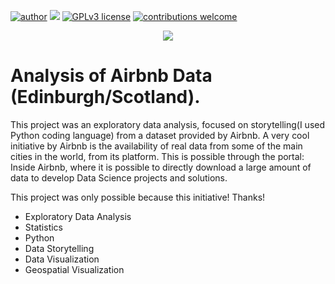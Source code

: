 [![author](https://img.shields.io/badge/author-carlosfab-red.svg)](https://www.linkedin.com/in/carlosfab) [![](https://img.shields.io/badge/python-3.7+-blue.svg)](https://www.python.org/downloads/release/python-365/) [![GPLv3 license](https://img.shields.io/badge/License-GPLv3-blue.svg)](http://perso.crans.org/besson/LICENSE.html) [![contributions welcome](https://img.shields.io/badge/contributions-welcome-brightgreen.svg?style=flat)](https://github.com/carlosfab/data_science/issues)

<p align="center">
  <img src="https://github.com/eubrunoosouza/Airbnb_DS_project/blob/02cbf72bd8088dd34f66d64c015f77b9c4781a06/MISC/airbnb.gif">
</p>

# Analysis of Airbnb Data (Edinburgh/Scotland).

This project was an exploratory data analysis, focused on storytelling(I used Python coding language) from a dataset provided by Airbnb.
A very cool initiative by Airbnb is the availability of real data from some of the main cities in the world, from its platform. This is possible through the portal: Inside Airbnb, where it is possible to directly download a large amount of data to develop Data Science projects and solutions.

This project was only possible because this initiative! Thanks!

* Exploratory Data Analysis
* Statistics
* Python
* Data Storytelling
* Data Visualization
* Geospatial Visualization



